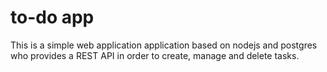 # to-do app

This is a simple web application application based on nodejs and postgres who provides a REST API in order to create, manage and delete tasks.
